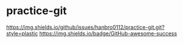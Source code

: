 # practice-git
https://img.shields.io/github/issues/hanbro0112/practice-git.git?style=plastic
https://img.shields.io/badge/GitHub-awesome-success
